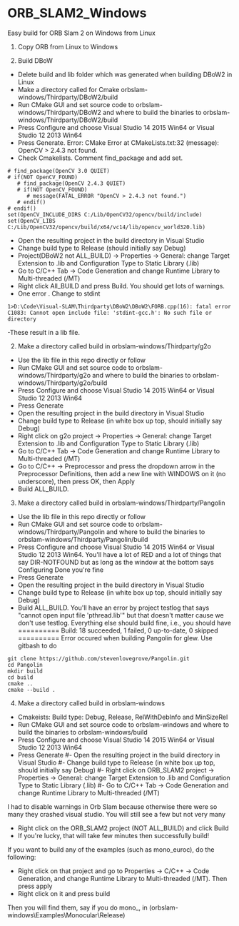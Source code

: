 # ORB_SLAM2_Windows
Easy build for ORB Slam 2 on Windows from Linux

1. Copy ORB from Linux to Windows

2. Build DBoW
- Delete build and lib folder which was generated when building DBoW2 in Linux
- Make a directory called for Cmake orbslam-windows/Thirdparty/DBoW2/build
- Run CMake GUI and set source code to orbslam-windows/Thirdparty/DBoW2 and where to build the binaries to orbslam-windows/Thirdparty/DBoW2/build
- Press Configure and choose Visual Studio 14 2015 Win64 or Visual Studio 12 2013 Win64
- Press Generate. Error: CMake Error at CMakeLists.txt:32 (message):  OpenCV > 2.4.3 not found.
- Check Cmakelists. Comment find_package and add set.

```
# find_package(OpenCV 3.0 QUIET)
# if(NOT OpenCV_FOUND)
   # find_package(OpenCV 2.4.3 QUIET)
   # if(NOT OpenCV_FOUND)
      # message(FATAL_ERROR "OpenCV > 2.4.3 not found.")
   # endif()
# endif()
set(OpenCV_INCLUDE_DIRS C:/Lib/OpenCV32/opencv/build/include)
set(OpenCV_LIBS C:/Lib/OpenCV32/opencv/build/x64/vc14/lib/opencv_world320.lib)
```

- Open the resulting project in the build directory in Visual Studio
- Change build type to Release (should initially say Debug)
- Project(DBoW2 not ALL_BUILD) -> Properties -> General: change Target Extension to .lib and Configuration Type to Static Library (.lib)
- Go to C/C++ Tab -> Code Generation and change Runtime Library to Multi-threaded (/MT)
- Right click All_BUILD and press Build. You should get lots of warnings.
- One error . Change to stdint
```
1>D:\Code\Visual-SLAM\Thirdparty\DBoW2\DBoW2\FORB.cpp(16): fatal error C1083: Cannot open include file: 'stdint-gcc.h': No such file or directory
```
-These result in a lib file.

2. Make a directory called build in orbslam-windows/Thirdparty/g2o
- Use the lib file in this repo directly or follow
- Run CMake GUI and set source code to orbslam-windows/Thirdparty/g2o and where to build the binaries to orbslam-windows/Thirdparty/g2o/build
- Press Configure and choose Visual Studio 14 2015 Win64 or Visual Studio 12 2013 Win64
- Press Generate
- Open the resulting project in the build directory in Visual Studio
- Change build type to Release (in white box up top, should initially say Debug)
- Right click on g2o project -> Properties -> General: change Target Extension to .lib and Configuration Type to Static Library (.lib)
- Go to C/C++ Tab -> Code Generation and change Runtime Library to Multi-threaded (/MT)
- Go to C/C++ -> Preprocessor and press the dropdown arrow in the Preprocessor Definitions, then add a new line with WINDOWS on it (no underscore), then press OK, then Apply
- Build ALL_BUILD.

3. Make a directory called build in orbslam-windows/Thirdparty/Pangolin
- Use the lib file in this repo directly or follow
- Run CMake GUI and set source code to orbslam-windows/Thirdparty/Pangolin and where to build the binaries to orbslam-windows/Thirdparty/Pangolin/build
- Press Configure and choose Visual Studio 14 2015 Win64 or Visual Studio 12 2013 Win64. You'll have a lot of RED and a lot of things that say DIR-NOTFOUND but as long as the window at the bottom says Configuring Done you're fine
- Press Generate
- Open the resulting project in the build directory in Visual Studio
- Change build type to Release (in white box up top, should initially say Debug)
- Build ALL_BUILD. You'll have an error by project testlog that says "cannot open input file 'pthread.lib'" but that doesn't matter cause we don't use testlog. Everything else should build fine, i.e., you should have
========== Build: 18 succeeded, 1 failed, 0 up-to-date, 0 skipped ==========
Error occured when building Pangolin for glew. Use gitbash to do 
```
git clone https://github.com/stevenlovegrove/Pangolin.git
cd Pangolin
mkdir build
cd build
cmake ..
cmake --build .
```

4. Make a directory called build in orbslam-windows
- Cmakeists: Build type: Debug, Release, RelWithDebInfo and MinSizeRel
- Run CMake GUI and set source code to orbslam-windows and where to build the binaries to orbslam-windows/build
- Press Configure and choose Visual Studio 14 2015 Win64 or Visual Studio 12 2013 Win64
- Press Generate
#- Open the resulting project in the build directory in Visual Studio
#- Change build type to Release (in white box up top, should initially say Debug)
#- Right click on ORB_SLAM2 project -> Properties -> General: change Target Extension to .lib and Configuration Type to Static Library (.lib)
#- Go to C/C++ Tab -> Code Generation and change Runtime Library to Multi-threaded (/MT)

I had to disable warnings in Orb Slam because otherwise there were so many they crashed visual studio. You will still see a few but not very many

- Right click on the ORB_SLAM2 project (NOT ALL_BUILD) and click Build
- If you're lucky, that will take few minutes then successfully build!

If you want to build any of the examples (such as mono_euroc), do the following:

- Right click on that project and go to Properties -> C/C++ -> Code Generation, and change Runtime Library to Multi-threaded (/MT). Then press apply
- Right click on it and press build

Then you will find them, say if you do mono_, in (orbslam-windows\Examples\Monocular\Release)
